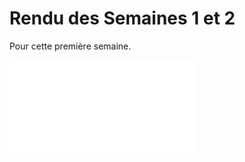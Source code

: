 # Rendu des Semaines 1 et 2

Pour cette première semaine.

![Diagramme UML du projet](assets/DiagramUML.pdf)


